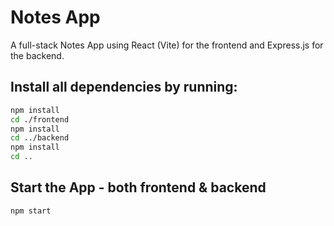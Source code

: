 # Notes App

A full-stack Notes App using React (Vite) for the frontend and Express.js for the backend.

## Install all dependencies by running:

```bash
npm install
cd ./frontend
npm install
cd ../backend
npm install
cd ..
```
## Start the App - both frontend & backend

```bash
npm start
```
